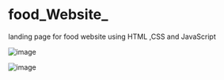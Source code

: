 # food_Website_
landing page for food website using HTML ,CSS  and JavaScript 

![image](https://github.com/Nithish-bit/food_Website_/assets/74695336/bb1d59cf-39e4-4567-bc28-5d2d21557db1)


![image](https://github.com/Nithish-bit/food_Website_/assets/74695336/df399eef-db65-432d-bd10-fb54f527a94a)

